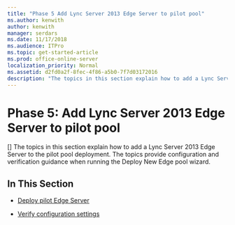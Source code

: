 ```yaml
---
title: "Phase 5 Add Lync Server 2013 Edge Server to pilot pool"
ms.author: kenwith
author: kenwith
manager: serdars
ms.date: 11/17/2018
ms.audience: ITPro
ms.topic: get-started-article
ms.prod: office-online-server
localization_priority: Normal
ms.assetid: d2fd0a2f-8fec-4f86-a5b0-7f7d03172016
description: "The topics in this section explain how to add a Lync Server 2013 Edge Server to the pilot pool deployment. The topics provide configuration and verification guidance when running the Deploy New Edge pool wizard."
---
```


# Phase 5: Add Lync Server 2013 Edge Server to pilot pool
[]
The topics in this section explain how to add a Lync Server 2013 Edge Server to the pilot pool deployment. The topics provide configuration and verification guidance when running the Deploy New Edge pool wizard. 
  
## In This Section

- [Deploy pilot Edge Server](deploy-pilot-edge-server.md)
    
- [Verify configuration settings](verify-configuration-settings.md)
    

